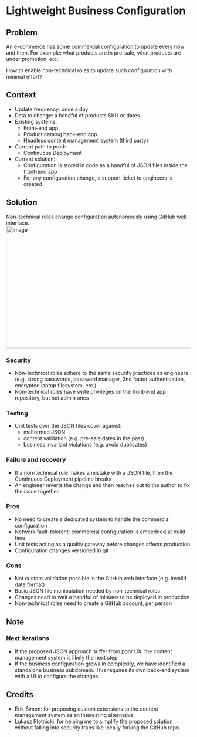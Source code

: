 # Lightweight Business Configuration

## Problem
An e-commerce has some commercial configuration to update every now and then.
For example: what products are in pre-sale, what products are under promotion, etc.

How to enable non-technical roles to update such configuration with minimal effort?

## Context
- Update frequency: once a day
- Data to change: a handful of products SKU or dates
- Existing systems:
    - Front-end app
    - Product catalog back-end app
    - Headless content management system (third party)
- Current path to prod:
    - Continuous Deployment
- Current solution:
    - Configuration is stored in code as a handful of JSON files inside the front-end app
    - For any configuration change, a support ticket to engineers is created

## Solution
Non-technical roles change configuration autonomously using GitHub web interface.
<img width="1596" height="333" alt="image" src="https://github.com/user-attachments/assets/7d232fb5-ed50-4efc-aadd-e7d0bab997b4" />

### Security
- Non-technical roles adhere to the same security practices as engineers (e.g. strong passwords, password manager, 2nd factor authentication, encrypted laptop filesystem, etc.)
- Non-technical roles have write privileges on the front-end app repository, but not admin ones

### Testing
- Unit tests over the JSON files cover against:
    - malformed JSON
    - content validation (e.g. pre-sale dates in the past)
    - business invariant violations (e.g. avoid duplicates)

### Failure and recovery
- If a non-technical role makes a mistake with a JSON file, then the Continuous Deployment pipeline breaks
- An engineer reverts the change and then reaches out to the author to fix the issue together

### Pros
- No need to create a dedicated system to handle the commercial configuration
- Network fault-tolerant: commercial configuration is embedded at build time
- Unit tests acting as a quality gateway before changes affects production
- Configuration changes versioned in git

### Cons
- Not custom validation possible in the GitHub web interface (e.g. invalid date format)
- Basic JSON file manipulation needed by non-technical roles
- Changes need to wait a handful of minutes to be deployed in production
- Non-technical roles need to create a GitHub account, per person


## Note

### Next iterations
- If the proposed JSON approach suffer from poor UX, the content management system is likely the next step
- If the business configuration grows in complexity, we have identified a standalone business subdomain. This requires its own back-end system with a UI to configure the changes

## Credits
- Erik Simon: for proposing custom extensions to the content management system as an interesting alternative
- Lukasz Plotnicki: for helping me to simplify the proposed solution without falling into security traps like locally forking the GitHub repo
